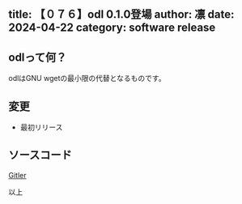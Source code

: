 title: 【０７６】odl 0.1.0登場
author: 凛
date: 2024-04-22
category: software release
----
## odlって何？
odlはGNU wgetの最小限の代替となるものです。

## 変更
* 最初リリース

## ソースコード
[Gitler](https://gitler.moe/suwako/odl)

以上
